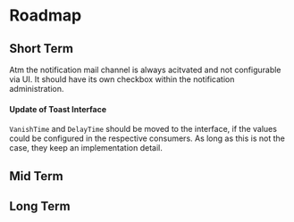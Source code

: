 # Roadmap

## Short Term

Atm the notification mail channel is always acitvated and not configurable via UI.
It should have its own checkbox within the notification administration.

#### Update of Toast Interface

`VanishTime` and `DelayTime` should be moved to the interface, if the values could be configured in the respective consumers.
As long as this is not the case, they keep an implementation detail.

## Mid Term

## Long Term
